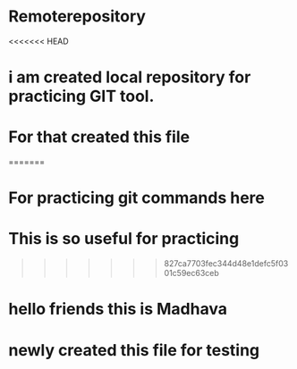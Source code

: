 # Remoterepository
<<<<<<< HEAD
# i am created local repository for practicing GIT tool.
# For that created this file
=======
# For practicing git commands here
# This is so useful for practicing
>>>>>>> 827ca7703fec344d48e1defc5f0301c59ec63ceb
# hello friends this is Madhava 
# newly created this file for testing 
